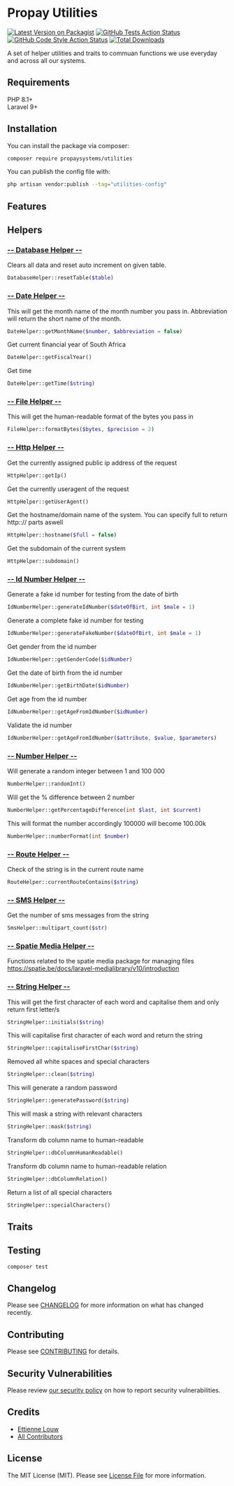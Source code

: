 # Propay Utilities

[![Latest Version on Packagist](https://img.shields.io/packagist/v/propaysystems/utilities.svg?style=flat-square)](https://packagist.org/packages/propaysystems/utilities)
[![GitHub Tests Action Status](https://img.shields.io/github/actions/workflow/status/propaysystems/utilities/run-tests.yml?branch=main&label=tests&style=flat-square)](https://github.com/propaysystems/utilities/actions?query=workflow%3Arun-tests+branch%3Amain)
[![GitHub Code Style Action Status](https://img.shields.io/github/actions/workflow/status/propaysystems/utilities/fix-php-code-style-issues.yml?branch=main&label=code%20style&style=flat-square)](https://github.com/propaysystems/utilities/actions?query=workflow%3A"Fix+PHP+code+style+issues"+branch%3Amain)
[![Total Downloads](https://img.shields.io/packagist/dt/propaysystems/utilities.svg?style=flat-square)](https://packagist.org/packages/propaysystems/utilities)

A set of helper utilities and traits to commuan functions we use everyday and across all our systems.

## Requirements

PHP 8.1+  
Laravel 9+  

## Installation

You can install the package via composer:

```bash
composer require propaysystems/utilities
```

You can publish the config file with:

```bash
php artisan vendor:publish --tag="utilities-config"
```

## Features

## Helpers

### <u>-- Database Helper --</u>
Clears all data and reset auto increment on given table. 
```php
DatabaseHelper::resetTable($table)
```

### <u>-- Date Helper --</u>
This will get the month name of the month number you pass in. Abbreviation will return the short name of the month.
```php
DateHelper::getMonthName($number, $abbreviation = false)
```
Get current financial year of South Africa 
```php
DateHelper::getFiscalYear()
```
Get time 
```php
DateHelper::getTime($string)
```

### <u>-- File Helper --</u>
This will get the human-readable format of the bytes you pass in
```php
FileHelper::formatBytes($bytes, $precision = 2)
```

### <u>-- Http Helper --</u>
Get the currently assigned public ip address of the request
```php
HttpHelper::getIp()
```
Get the currently useragent of the request
```php
HttpHelper::getUserAgent()
```
Get the hostname/domain name of the system. You can specify full to return http::// parts aswell  
```php
HttpHelper::hostname($full = false)
```
Get the subdomain of the current system
```php
HttpHelper::subdomain()
```

### <u>-- Id Number Helper --</u>
Generate a fake id number for testing from the date of birth
```php
IdNumberHelper::generateIdNumber($dateOfBirt, int $male = 1)
```
Generate a complete fake id number for testing
```php
IdNumberHelper::generateFakeNumber($dateOfBirt, int $male = 1)
```
Get gender from the id number
```php
IdNumberHelper::getGenderCode($idNumber)
```
Get the date of birth from the id number
```php
IdNumberHelper::getBirthDate($idNumber)
```
Get age from the id number
```php
IdNumberHelper::getAgeFromIdNumber($idNumber)
```
Validate the id number
```php
IdNumberHelper::getAgeFromIdNumber($attribute, $value, $parameters)
```

### <u>-- Number Helper --</u>
Will generate a random integer between 1 and 100 000
```php
NumberHelper::randomInt()
```
Will get the % difference between 2 number
```php
NumberHelper::getPercentageDifference(int $last, int $current)
```
This will format the number accordingly 100000 will become 100.00k
```php
NumberHelper::numberFormat(int $number)
```

### <u>-- Route Helper --</u>
Check of the string is in the current route name
```php
RouteHelper::currentRouteContains($string)
```

### <u>-- SMS Helper --</u>
Get the number of sms messages from the string
```php
SmsHelper::multipart_count($str)
```

### <u>-- Spatie Media Helper --</u>
Functions related to the spatie media package for managing files  
https://spatie.be/docs/laravel-medialibrary/v10/introduction

### <u>-- String Helper --</u>
This will get the first character of each word and capitalise them and only return first letter/s
```php
StringHelper::initials($string)
```
This will capitalise first character of each word and return the string
```php
StringHelper::capitaliseFirstChar($string)
```
Removed all white spaces and special characters
```php
StringHelper::clean($string)
```
This will generate a random password
```php
StringHelper::generatePassword($string)
```
This will mask a string with relevant characters
```php
StringHelper::mask($string)
```
Transform db column name to human-readable
```php
StringHelper::dbColumnHumanReadable()
```
Transform db column name to human-readable relation
```php
StringHelper::dbColumnRelation()
```
Return a list of all special characters
```php
StringHelper::specialCharacters()
```

## Traits



## Testing

```bash
composer test
```

## Changelog

Please see [CHANGELOG](CHANGELOG.md) for more information on what has changed recently.

## Contributing

Please see [CONTRIBUTING](CONTRIBUTING.md) for details.

## Security Vulnerabilities

Please review [our security policy](../../security/policy) on how to report security vulnerabilities.

## Credits

- [Ettienne Louw](https://github.com/PropaySystems)
- [All Contributors](../../contributors)

## License

The MIT License (MIT). Please see [License File](LICENSE.md) for more information.
